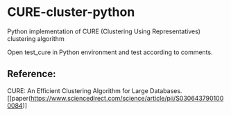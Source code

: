 # CURE-cluster-python

Python implementation of CURE (Clustering Using Representatives) clustering algorithm

Open test_cure in Python environment and test according to comments.

## Reference:
CURE: An Efficient Clustering Algorithm for Large Databases. [[paper(https://www.sciencedirect.com/science/article/pii/S0306437901000084)]
